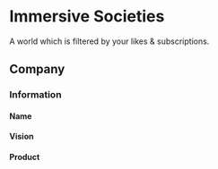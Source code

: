 # Immersive Societies
A world which is filtered by your likes &amp; subscriptions.

## Company

### Information

#### Name

#### Vision

#### Product
